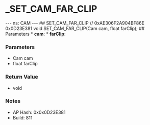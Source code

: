 # _SET_CAM_FAR_CLIP

--- ns: CAM --- ## SET_CAM_FAR_CLIP  // 0xAE306F2A904BF86E 0x0D23E381 void SET_CAM_FAR_CLIP(Cam cam, float farClip);   ## Parameters * **cam**: * **farClip**:

### Parameters
* Cam cam
* float farClip

### Return Value
* void

### Notes
* AP Hash: 0x0x0D23E381
* Build: 811

